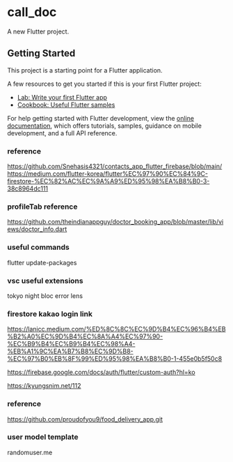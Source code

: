 # call_doc

A new Flutter project.

## Getting Started

This project is a starting point for a Flutter application.

A few resources to get you started if this is your first Flutter project:

- [Lab: Write your first Flutter app](https://docs.flutter.dev/get-started/codelab)
- [Cookbook: Useful Flutter samples](https://docs.flutter.dev/cookbook)

For help getting started with Flutter development, view the
[online documentation](https://docs.flutter.dev/), which offers tutorials,
samples, guidance on mobile development, and a full API reference.

### reference

https://github.com/Snehasis4321/contacts_app_flutter_firebase/blob/main/
https://medium.com/flutter-korea/flutter%EC%97%90%EC%84%9C-firestore-%EC%82%AC%EC%9A%A9%ED%95%98%EA%B8%B0-3-38c8964dc111

### profileTab reference

https://github.com/theindianappguy/doctor_booking_app/blob/master/lib/views/doctor_info.dart

### useful commands

flutter update-packages

### vsc useful extensions

tokyo night
bloc
error lens

###  firestore kakao login link
https://lanicc.medium.com/%ED%8C%8C%EC%9D%B4%EC%96%B4%EB%B2%A0%EC%9D%B4%EC%8A%A4%EC%97%90-%EC%B9%B4%EC%B9%B4%EC%98%A4-%EB%A1%9C%EA%B7%B8%EC%9D%B8-%EC%97%B0%EB%8F%99%ED%95%98%EA%B8%B0-1-455e0b5f50c8

https://firebase.google.com/docs/auth/flutter/custom-auth?hl=ko

https://kyungsnim.net/112

### reference
https://github.com/proudofyou9/food_delivery_app.git

### user model template
randomuser.me